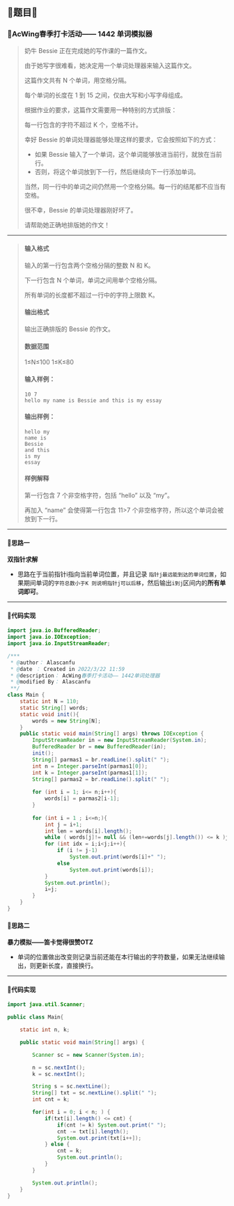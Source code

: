 ## 📝题目📝

### 📝**AcWing春季打卡活动—— 1442 单词模拟器**

> 奶牛 Bessie 正在完成她的写作课的一篇作文。
>
> 由于她写字很难看，她决定用一个单词处理器来输入这篇作文。
>
> 这篇作文共有 N 个单词，用空格分隔。
>
> 每个单词的长度在 1 到 15 之间，仅由大写和小写字母组成。
>
> 根据作业的要求，这篇作文需要用一种特别的方式排版：
>
> 每一行包含的字符不超过 K 个，空格不计。
>
> 幸好 Bessie 的单词处理器能够处理这样的要求，它会按照如下的方式：
>
> - 如果 Bessie 输入了一个单词，这个单词能够放进当前行，就放在当前行。
> - 否则，将这个单词放到下一行，然后继续向下一行添加单词。
>
> 当然，同一行中的单词之间仍然用一个空格分隔。每一行的结尾都不应当有空格。
>
> 很不幸，Bessie 的单词处理器刚好坏了。
>
> 请帮助她正确地排版她的作文！

****

> #### 输入格式
>
> 输入的第一行包含两个空格分隔的整数 N 和 K。
>
> 下一行包含 N 个单词，单词之间用单个空格分隔。
>
> 所有单词的长度都不超过一行中的字符上限数 K。
>
> #### 输出格式
>
> 输出正确排版的 Bessie 的作文。
>
> #### 数据范围
>
> 1≤N≤100
> 1≤K≤80
>
> #### 输入样例：
>
> ```
> 10 7
> hello my name is Bessie and this is my essay
> ```
>
> #### 输出样例：
>
> ```
> hello my
> name is
> Bessie
> and this
> is my
> essay
> ```
>
> #### 样例解释
>
> 第一行包含 7 个非空格字符，包括 “hello” 以及 “my”。
>
> 再加入 “name” 会使得第一行包含 11>7 个非空格字符，所以这个单词会被放到下一行。

****

#### 📝思路一

**双指针求解**

-  思路在于当前指针i指向当前单词位置，并且记录 `指针j最远能到达的单词位置`，如果期间单词的`字符总数小于K 则说明指针j可以后移`，然后输出`i到j`区间内的**所有单词即可**。


****

#### 📝代码实现

```java
import java.io.BufferedReader;
import java.io.IOException;
import java.io.InputStreamReader;

/***
 * @author： Alascanfu
 * @date ： Created in 2022/3/22 11:59
 * @description： AcWing春季打卡活动—— 1442单词处理器
 * @modified By： Alascanfu
 **/
class Main {
    static int N = 110;
    static String[] words;
    static void init(){
        words = new String[N];
    }
    public static void main(String[] args) throws IOException {
        InputStreamReader in = new InputStreamReader(System.in);
        BufferedReader br = new BufferedReader(in);
        init();
        String[] parmas1 = br.readLine().split(" ");
        int n = Integer.parseInt(parmas1[0]);
        int k = Integer.parseInt(parmas1[1]);
        String[] parmas2 = br.readLine().split(" ");
    
        for (int i = 1; i<= n;i++){
            words[i] = parmas2[i-1];
        }
        
        for (int i = 1 ; i<=n;){
            int j = i+1;
            int len = words[i].length();
            while ( words[j]!= null && (len+=words[j].length()) <= k )j++;
            for (int idx = i;i<j;i++){
                if (i != j-1)
                    System.out.print(words[i]+" ");
                else
                    System.out.print(words[i]);
            }
            System.out.println();
            i=j;
        }
    }
}

```

#### 📝思路二

**暴力模拟——笛卡觉得很赞OTZ**

-  单词的位置做出改变则记录当前还能在本行输出的字符数量，如果无法继续输出，则更新长度，直接换行。

****

#### 📝代码实现

```java
import java.util.Scanner;

public class Main{

    static int n, k;

    public static void main(String[] args) {

        Scanner sc = new Scanner(System.in);

        n = sc.nextInt();
        k = sc.nextInt();

        String s = sc.nextLine();
        String[] txt = sc.nextLine().split(" ");
        int cnt = k;

        for(int i = 0; i < n; ) {
            if(txt[i].length() <= cnt) {
                if(cnt != k) System.out.print(" ");
                cnt -= txt[i].length();
                System.out.print(txt[i++]);
            } else {
                cnt = k;
                System.out.println();
            }
        }

        System.out.println();
    }
}
```

